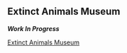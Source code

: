 ## Extinct Animals Museum

***Work In Progress***

[Extinct Animals Museum](https://extinct-animals-museum.netlify.app/)
